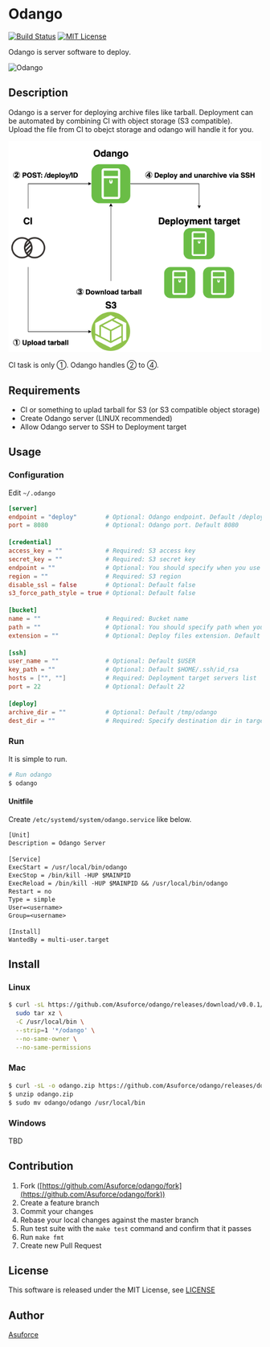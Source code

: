 # Odango

[![Build Status](https://travis-ci.org/Asuforce/odango.svg?branch=master)](https://travis-ci.org/Asuforce/odango)
[![MIT License](https://img.shields.io/badge/license-MIT-blue.svg?style=flat)](LICENSE)

Odango is server software to deploy.

![Odango](/doc/img/odango.jpg)

## Description

Odango is a server for deploying archive files like tarball. Deployment can be automated by combining CI with object storage (S3 compatible).  
Upload the file from CI to obejct storage and odango will handle it for you.

![Architecture diagram](/doc/img/architecture.png)

CI task is only ①. Odango handles ② to ④.

## Requirements

- CI or something to uplad tarball for S3 (or S3 compatible object storage)
- Create Odango server (LINUX recommended)
- Allow Odango server to SSH to Deployment target

## Usage

### Configuration

Edit `~/.odango`

```conf
[server]
endpoint = "deploy"        # Optional: Odango endpoint. Default /deploy
port = 8080                # Optional: Odango port. Default 8080

[credential]
access_key = ""            # Required: S3 access key
secret_key = ""            # Required: S3 secret key
endpoint = ""              # Optional: You should specify when you use object storage(S3 compatible) without S3
region = ""                # Required: S3 region
disable_ssl = false        # Optional: Default false
s3_force_path_style = true # Optional: Default false

[bucket]
name = ""                  # Required: Bucket name
path = ""                  # Optional: You should specify path when your file locate in directry
extension = ""             # Optional: Deploy files extension. Default .tar.gz (Only support .tar.gz now)

[ssh]
user_name = ""             # Optional: Default $USER
key_path = ""              # Optional: Default $HOME/.ssh/id_rsa
hosts = ["", ""]           # Required: Deployment target servers list
port = 22                  # Optional: Default 22

[deploy]
archive_dir = ""           # Optional: Default /tmp/odango
dest_dir = ""              # Required: Specify destination dir in target servers
```

### Run

It is simple to run.

```sh
# Run odango
$ odango
```

#### Unitfile

Create `/etc/systemd/system/odango.service` like below.

```service
[Unit]
Description = Odango Server

[Service]
ExecStart = /usr/local/bin/odango
ExecStop = /bin/kill -HUP $MAINPID
ExecReload = /bin/kill -HUP $MAINPID && /usr/local/bin/odango
Restart = no
Type = simple
User=<username>
Group=<username>

[Install]
WantedBy = multi-user.target
```

## Install

### Linux

```sh
$ curl -sL https://github.com/Asuforce/odango/releases/download/v0.0.1/odango_v0.0.1_linux_amd64.tar.gz |
  sudo tar xz \
  -C /usr/local/bin \
  --strip=1 '*/odango' \
  --no-same-owner \
  --no-same-permissions
```

### Mac

```sh
$ curl -sL -o odango.zip https://github.com/Asuforce/odango/releases/download/v0.0.1/odango_v0.0.1_darwin_amd64.zip
$ unzip odango.zip
$ sudo mv odango/odango /usr/local/bin
```

### Windows

TBD

## Contribution

1. Fork ([https://github.com/Asuforce/odango/fork](https://github.com/Asuforce/odango/fork))
1. Create a feature branch
1. Commit your changes
1. Rebase your local changes against the master branch
1. Run test suite with the `make test` command and confirm that it passes
1. Run `make fmt`
1. Create new Pull Request

## License

This software is released under the MIT License, see [LICENSE](https://github.com/Asuforce/odango/blob/master/LICENSE)

## Author

[Asuforce](https://github.com/Asuforce)

